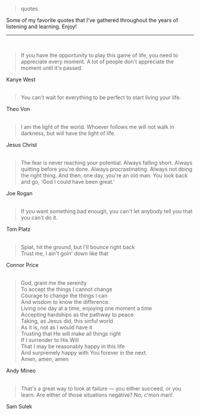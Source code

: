 > quotes

Some of my favorite quotes that I've gathered throughout the years of listening and learning. Enjoy!

---
<br>

> If you have the opportunity to play this game of life, you need to appreciate every moment. A lot of people don't appreciate the moment until it's passed.

Kanye West<br><br>

> You can't wait for everything to be perfect to start living your life.

Theo Von<br><br>

> I am the light of the world. Whoever follows me will not walk in darkness, but will have the light of life.

Jesus Christ<br><br>

> The fear is never reaching your potential. Always falling short. Always quitting before you're done. Always procrastinating. Always not doing the right thing. And then, one day, you're an old man. You look back and go, 'God I could have been great.'

Joe Rogan<br><br>

> If you want something bad enough, you can't let anybody tell you that you can't do it.

Tom Platz<br><br>

> Splat, hit the ground, but I'll bounce right back<br>Trust me, I ain't goin' down like that

Connor Price<br><br>

> God, grant me the serenity<br>To accept the things I cannot change<br>Courage to change the things I can<br>And wisdom to know the difference.<br>Living one day at a time, enjoying one moment a time<br>Accepting hardships as the pathway to peace<br>Taking, as Jesus did, this sinful world<br>As it is, not as I would have it<br>Trusting that He will make all things right<br>If I surrender to His Will<br>That I may be reasonably happy in this life<br>And surpremely happy with You forever in the next.<br>Amen, amen, amen

Andy Mineo<br><br>

> That's a great way to look at failure — you either succeed, or you learn. Are either of those situations negative? No, c'mon man!

Sam Sulek<br><br>